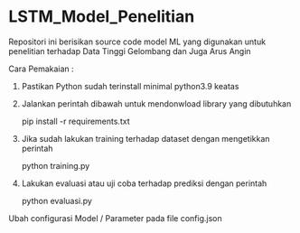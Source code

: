 # LSTM_Model_Penelitian
 Repositori ini berisikan source code model ML yang digunakan untuk penelitian terhadap Data Tinggi Gelombang dan Juga Arus Angin

 Cara Pemakaian :
 
 1. Pastikan Python sudah terinstall minimal python3.9 keatas
 
 2. Jalankan perintah dibawah untuk mendonwload library yang dibutuhkan
 
      pip install -r requirements.txt
   
 3. Jika sudah lakukan training terhadap dataset dengan mengetikkan perintah
 
      python training.py
   
 4. Lakukan evaluasi atau uji coba terhadap prediksi dengan perintah
 
      python evaluasi.py


Ubah configurasi Model / Parameter pada file config.json
   
